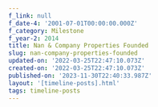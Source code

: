 ```yaml
---
f_link: null
f_date-4: '2001-07-01T00:00:00.000Z'
f_category: Milestone
f_year-2: 2014
title: Nan & Company Properties Founded
slug: nan-company-properties-founded
updated-on: '2022-03-25T22:47:10.073Z'
created-on: '2022-03-25T22:47:10.073Z'
published-on: '2023-11-30T22:40:33.987Z'
layout: '[timeline-posts].html'
tags: timeline-posts
---
```



